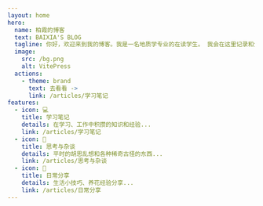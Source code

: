 ```yaml
---
layout: home
hero:
  name: 柏霞的博客
  text: BAIXIA'S BLOG
  tagline: 你好，欢迎来到我的博客。我是一名地质学专业的在读学生。 我会在这里记录和分享一些自己学习和思考的内容。
  image:
    src: /bg.png
    alt: VitePress
  actions:
    - theme: brand
      text: 去看看 ->
      link: /articles/学习笔记
features:
  - icon: 💻
    title: 学习笔记
    details: 在学习、工作中积攒的知识和经验...
    link: /articles/学习笔记
  - icon: 🤔
    title: 思考与杂谈
    details: 平时的胡思乱想和各种稀奇古怪的东西...
    link: /articles/思考与杂谈
  - icon: 🌼
    title: 日常分享
    details: 生活小技巧、养花经验分享...
    link: /articles/日常分享
---
```

